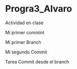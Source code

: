 # Progra3_Alvaro
Actividad en clase

Mi primer commint

Mi primer Branch

Mi segundo Commit

Tarea Commit desde el branch